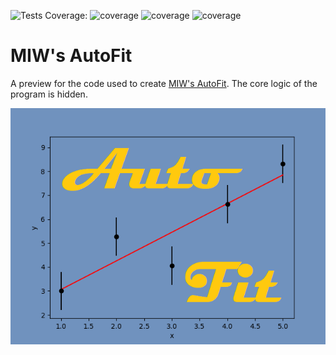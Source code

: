 ![Tests](https://github.com/MattInglisWhalen/MIWs_AutoFit_public/actions/workflows/tests.yml/badge.svg) 
Coverage: ![coverage](https://img.shields.io/endpoint?url=https://gist.githubusercontent.com/MattInglisWhalen/4fb351291438ee5d4f772ff9966f06d3/raw/covbadge_windows.json) ![coverage](https://img.shields.io/endpoint?url=https://gist.githubusercontent.com/MattInglisWhalen/4fb351291438ee5d4f772ff9966f06d3/raw/covbadge_osx.json) ![coverage](https://img.shields.io/endpoint?url=https://gist.githubusercontent.com/MattInglisWhalen/4fb351291438ee5d4f772ff9966f06d3/raw/covbadge_ubuntu.json)
# MIW's AutoFit
A preview for the code used to create [MIW's AutoFit](www.ingliswhalen.com/MIWs_AutoFit). The core logic of the program is hidden.
 
!["MIW's AutoFit splash image"](autofit/splash.png "Splash image")

